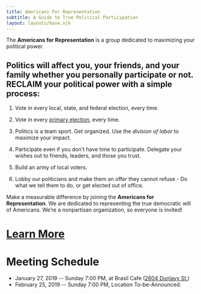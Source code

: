 ```yaml
---
title: Americans For Representation
subtitle: A Guide to True Political Participation
layout: layouts/base.njk
---
```




The **Americans for Representation** is a group dedicated to maximizing your political power.

## Politics will affect you, your friends, and your family whether you personally participate or not. RECLAIM your political power with a simple process:

1. Vote in every local, state, and federal election, every time.

2. Vote in every [primary election](https://en.wikipedia.org/wiki/Primary_elections_in_the_United_States), every time.

4. Politics is a team sport. Get organized. Use the *division of labor* to maximize your impact.

5. Participate even if you don’t have time to participate. Delegate your wishes out to friends, leaders, and those you trust.

6. Build an army of local voters.

7. Lobby our politicians and make them an offer they cannot refuse - Do what we tell them to do, or get elected out of office.




Make a measurable difference by joining the **Americans for Representation**. We are dedicated to representing the true democratic will of Americans. We’re a nonpartisan organization, so everyone is invited! 


# [Learn More](/learn)


# Meeting Schedule

- January 27, 2019 -- Sunday 7:00 PM, at Brasil Cafe ([2604 Dunlavy St.](https://goo.gl/maps/ERMd6mPzeiF2))
- February 25, 2019 -- Sunday 7:00 PM, Location To-be-Announced.
